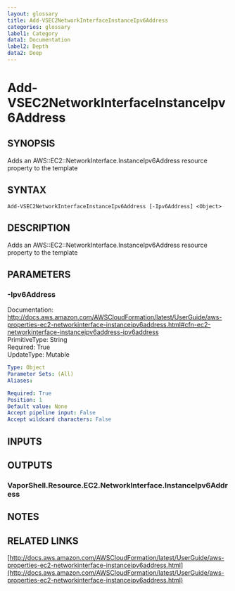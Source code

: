 ```yaml
---
layout: glossary
title: Add-VSEC2NetworkInterfaceInstanceIpv6Address
categories: glossary
label1: Category
data1: Documentation
label2: Depth
data2: Deep
---
```


# Add-VSEC2NetworkInterfaceInstanceIpv6Address

## SYNOPSIS
Adds an AWS::EC2::NetworkInterface.InstanceIpv6Address resource property to the template

## SYNTAX

```
Add-VSEC2NetworkInterfaceInstanceIpv6Address [-Ipv6Address] <Object>
```

## DESCRIPTION
Adds an AWS::EC2::NetworkInterface.InstanceIpv6Address resource property to the template

## PARAMETERS

### -Ipv6Address
Documentation: http://docs.aws.amazon.com/AWSCloudFormation/latest/UserGuide/aws-properties-ec2-networkinterface-instanceipv6address.html#cfn-ec2-networkinterface-instanceipv6address-ipv6address    
PrimitiveType: String    
Required: True    
UpdateType: Mutable

```yaml
Type: Object
Parameter Sets: (All)
Aliases: 

Required: True
Position: 1
Default value: None
Accept pipeline input: False
Accept wildcard characters: False
```

## INPUTS

## OUTPUTS

### VaporShell.Resource.EC2.NetworkInterface.InstanceIpv6Address

## NOTES

## RELATED LINKS

[http://docs.aws.amazon.com/AWSCloudFormation/latest/UserGuide/aws-properties-ec2-networkinterface-instanceipv6address.html](http://docs.aws.amazon.com/AWSCloudFormation/latest/UserGuide/aws-properties-ec2-networkinterface-instanceipv6address.html)

